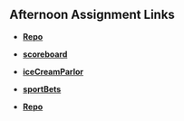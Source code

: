 ## Afternoon Assignment Links

* **[Repo](https://github.com/ewood-coder/fs-journal)**

* **[scoreboard](https://ewood-coder.github.io/boiseCodeWorks/Week2/scoreboard/)**
* **[iceCreamParlor](https://ewood-coder.github.io/boiseCodeWorks/Week2/iceCreamParlor/)**
* **[sportBets](https://ewood-coder.github.io/boiseCodeWorks/Week2/sportBets)**


* **[Repo](https://github.com/ewood-coder/<ASSIGNMENT_REPO>)**
